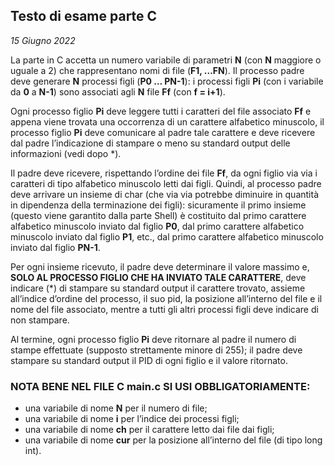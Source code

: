 ## Testo di esame parte C
*15 Giugno 2022*

La parte in C accetta un numero variabile di parametri **N** (con **N** maggiore o uguale a 2) che rappresentano nomi di file (**F1, …FN**). Il processo padre deve generare **N** processi figli (**P0 … PN-1**): i processi figli **Pi** (con i variabile da **0** a **N-1**) sono associati agli **N** file **Ff** (con **f = i+1**).

Ogni processo figlio **Pi** deve leggere tutti i caratteri del file associato **Ff** e appena viene trovata una occorrenza di un carattere alfabetico minuscolo, il processo figlio **Pi** deve comunicare al padre tale carattere e deve ricevere dal padre l’indicazione di stampare o meno su standard output delle informazioni (vedi dopo *).

Il padre deve ricevere, rispettando l’ordine dei file **Ff**, da ogni figlio via via i caratteri di tipo alfabetico minuscolo letti dai figli. Quindi, al processo padre deve arrivare un insieme di char (che via via potrebbe diminuire in quantità in dipendenza della terminazione dei figli): sicuramente il primo insieme (questo viene garantito dalla parte Shell) è costituito dal primo carattere alfabetico minuscolo inviato dal figlio **P0**, dal primo carattere alfabetico minuscolo inviato dal figlio **P1**, etc., dal primo carattere alfabetico minuscolo inviato dal figlio **PN-1**.

Per ogni insieme ricevuto, il padre deve determinare il valore massimo e, **SOLO AL PROCESSO FIGLIO CHE HA INVIATO TALE CARATTERE**, deve indicare (*) di stampare su standard output il carattere trovato, assieme all’indice d’ordine del processo, il suo pid, la posizione all’interno del file e il nome del file associato, mentre a tutti gli altri processi figli deve indicare di non stampare.

Al termine, ogni processo figlio **Pi** deve ritornare al padre il numero di stampe effettuate (supposto strettamente minore di 255); il padre deve stampare su standard output il PID di ogni figlio e il valore ritornato.

### NOTA BENE NEL FILE C main.c SI USI OBBLIGATORIAMENTE:
- una variabile di nome **N** per il numero di file;
- una variabile di nome **i** per l’indice dei processi figli;
- una variabile di nome **ch** per il carattere letto dai file dai figli;
- una variabile di nome **cur** per la posizione all’interno del file (di tipo long int).